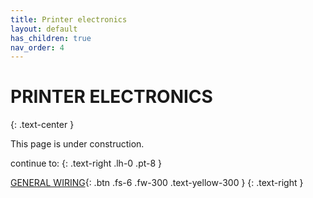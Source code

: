 ```yaml
---
title: Printer electronics
layout: default
has_children: true
nav_order: 4
---
```

# PRINTER ELECTRONICS
{: .text-center }

This page is under construction.

continue to:
{: .text-right .lh-0 .pt-8 }

[GENERAL WIRING]{: .btn .fs-6 .fw-300 .text-yellow-300 }
{: .text-right }

[GENERAL WIRING]: https://rh3d.xyz/wiring.html
